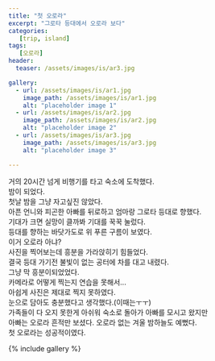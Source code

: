```yaml
---
title: "첫 오로라"
excerpt: "그로타 등대에서 오로라 보다"
categories:
   [trip, island]
tags:
   [오로라]
header:
  teaser: /assets/images/is/ar3.jpg

gallery:
  - url: /assets/images/is/ar1.jpg
    image_path: /assets/images/is/ar1.jpg
    alt: "placeholder image 1"
  - url: /assets/images/is/ar2.jpg
    image_path: /assets/images/is/ar2.jpg
    alt: "placeholder image 2"
  - url: /assets/images/is/ar3.jpg
    image_path: /assets/images/is/ar3.jpg
    alt: "placeholder image 3"

---
```


거의 20시간 넘게 비행기를 타고 숙소에 도착했다.  
밤이 되었다.  
첫날 밤을 그냥 자고싶진 않았다.  
아픈 언니와 피곤한 아빠를 뒤로하고 엄마랑 그로타 등대로 향했다.  
기대가 크면 실망이 클까봐 기대를 꾹꾹 눌렀다.  
등대를 향하는 바닷가도로 위 푸른 구름이 보였다.  
이거 오로라 아냐?  
사진을 찍어보는데 흥분을 가라앉히기 힘들었다.  
결국 등대 가기전 불빛이 없는 공터에 차를 대고 내렸다.  
그냥 막 흥분이되었었다.  
카메라로 어떻게 찍는지 연습을 못해서...  
아쉽게 사진은 제대로 찍지 못하였다.  
눈으로 담아도 충분했다고 생각했다.(이때는ㅜㅜ)  
가족들이 다 오지 못한게 아쉬워 숙소로 돌아가 아빠를 모시고 왔지만  
아빠는 오로라 흔적만 보셨다.
오로라 없는 겨울 밤하늘도 예뻤다.  
첫 오로라는 성공적이였다.

{% include gallery  %}
